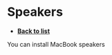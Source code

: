 # Speakers
- [**Back to list**](https://github.com/Evv1L/thinkpad-x230-upgrades/blob/main/README.md)

You can install MacBook speakers
